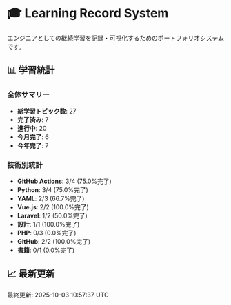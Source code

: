 # 🎓 Learning Record System

エンジニアとしての継続学習を記録・可視化するためのポートフォリオシステムです。

## 📊 学習統計

### 全体サマリー
- **総学習トピック数**: 27
- **完了済み**: 7
- **進行中**: 20
- **今月完了**: 6
- **今年完了**: 7

### 技術別統計
- **GitHub Actions**: 3/4 (75.0%完了)
- **Python**: 3/4 (75.0%完了)
- **YAML**: 2/3 (66.7%完了)
- **Vue.js**: 2/2 (100.0%完了)
- **Laravel**: 1/2 (50.0%完了)
- **設計**: 1/1 (100.0%完了)
- **PHP**: 0/3 (0.0%完了)
- **GitHub**: 2/2 (100.0%完了)
- **書籍**: 0/1 (0.0%完了)
## 📈 最新更新

最終更新: 2025-10-03 10:57:37 UTC